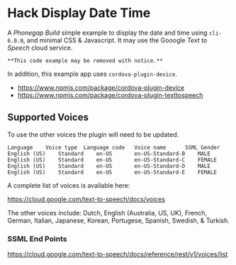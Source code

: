 # Hack Display Date Time

A *Phonegap Build* simple example to display the date and time using `cli-6.0.0`, and minimal CSS & Javascript. It may use the Gooogle *Text to Speech* cloud service.

```
**This code example may be removed with notice.**
```

In addition, this example app uses `cordova-plugin-device`.

* https://www.npmjs.com/package/cordova-plugin-device
* https://www.npmjs.com/package/cordova-plugin-texttospeech


## Supported Voices

To use the other voices the plugin will need to be updated.

```
Language 	Voice type 	Language code 	Voice name 		SSML Gender
English (US) 	Standard 	en-US 		en-US-Standard-B 	MALE
English (US) 	Standard 	en-US 		en-US-Standard-C 	FEMALE
English (US) 	Standard 	en-US 		en-US-Standard-D 	MALE
English (US) 	Standard 	en-US 		en-US-Standard-E 	FEMALE
```

A complete list of voices is available here:

https://cloud.google.com/text-to-speech/docs/voices

The other voices include: Dutch, English (Australia, US, UK), French, German, Italian, Japanese, Korean, Portugese, Spanish, Swedish, & Turkish. 

### SSML End Points

https://cloud.google.com/text-to-speech/docs/reference/rest/v1/voices/list
